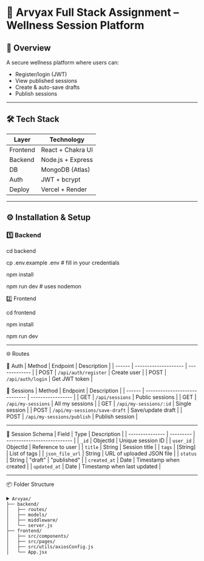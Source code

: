 # 🧘 Arvyax Full Stack Assignment – Wellness Session Platform

## 📌 Overview
A secure wellness platform where users can:
- Register/login (JWT)
- View published sessions
- Create & auto-save drafts
- Publish sessions

---

## 🛠 Tech Stack
| Layer | Technology |
|-------|------------|
| Frontend | React + Chakra UI |
| Backend  | Node.js + Express |
| DB       | MongoDB (Atlas) |
| Auth     | JWT + bcrypt |
| Deploy   | Vercel + Render  |

---

## ⚙️ Installation & Setup

### 1️⃣ Backend

cd backend

cp .env.example .env  # fill in your credentials

npm install

npm run dev               # uses nodemon


 2️⃣ Frontend
 
cd frontend

npm install

npm run dev

---

🌐 Routes

🔐 Auth
| Method | Endpoint             | Description   |
| ------ | -------------------- | ------------- |
| POST   | `/api/auth/register` | Create user   |
| POST   | `/api/auth/login`    | Get JWT token |


📘 Sessions
| Method | Endpoint                      | Description       |
| ------ | ----------------------------- | ----------------- |
| GET    | `/api/sessions`               | Public sessions   |
| GET    | `/api/my-sessions`            | All my sessions   |
| GET    | `/api/my-sessions/:id`        | Single session    |
| POST   | `/api/my-sessions/save-draft` | Save/update draft |
| POST   | `/api/my-sessions/publish`    | Publish session   |


---
🧠 Session Schema
| Field           | Type      | Description                 |
| --------------- | --------- | --------------------------- |
| `_id`           | ObjectId  | Unique session ID           |
| `user_id`       | ObjectId  | Reference to user           |
| `title`         | String    | Session title               |
| `tags`          | \[String] | List of tags                |
| `json_file_url` | String    | URL of uploaded JSON file   |
| `status`        | String    | "draft" \| "published"      |
| `created_at`    | Date      | Timestamp when created      |
| `updated_at`    | Date      | Timestamp when last updated |


---

📦 Folder Structure
<details> <summary><code>Arvyax/
├── backend/
│   ├── routes/
│   ├── models/
│   ├── middleware/
│   └── server.js
├── frontend/
│   ├── src/components/
│   ├── src/pages/
│   ├── src/utils/axiosConfig.js
│   └── App.jsx</code></summary>

---
## 👨‍💻 Author
- [Ayush Pandey](https://github.com/Ayushpandey2026)

## 📬 Contact

For any questions or suggestions, feel free to reach out:  
📧 ayushpandey02003@gmail.com 

